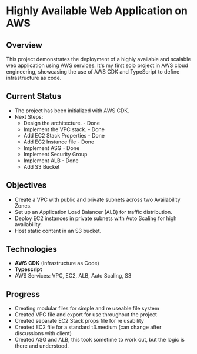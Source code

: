 
# Highly Available Web Application on AWS

## Overview
This project demonstrates the deployment of a highly available and scalable web application using AWS services. It's my first solo project in AWS cloud engineering, showcasing the use of AWS CDK and TypeScript to define infrastructure as code.

## Current Status
- The project has been initialized with AWS CDK.
- Next Steps:
  - Design the architecture. - Done 
  - Implement the VPC stack. - Done
  - Add EC2 Stack Properties - Done
  - Add EC2 Instance file    - Done
  - Implement ASG            - Done
  - Implement Security Group
  - Implement ALB            - Done
  - Add S3 Bucket 

## Objectives
- Create a VPC with public and private subnets across two Availability Zones.
- Set up an Application Load Balancer (ALB) for traffic distribution.
- Deploy EC2 instances in private subnets with Auto Scaling for high availability.
- Host static content in an S3 bucket.

## Technologies
- **AWS CDK** (Infrastructure as Code)
- **Typescript**
- AWS Services: VPC, EC2, ALB, Auto Scaling, S3

## Progress
- Creating modular files for simple and re useable file system
- Created VPC file and export for use throughout the project
- Created separate EC2 Stack props file for re usability
- Created EC2 file for a standard t3.medium (can change after discussions with client)
- Created ASG and ALB, this took sometime to work out, but the logic is there and understood.

